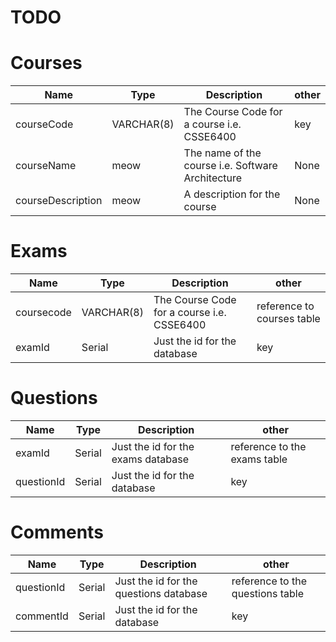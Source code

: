 # TODO

# Courses
| Name | Type | Description | other |
|----|----|----|----|
| courseCode | VARCHAR(8) | The Course Code for a course i.e. CSSE6400 | key |
| courseName | meow | The name of the course i.e. Software Architecture | None |
| courseDescription | meow | A description for the course | None |

# Exams
| Name | Type | Description | other |
|----|----|----|----|
| coursecode | VARCHAR(8) | The Course Code for a course i.e. CSSE6400 | reference to courses table |
| examId | Serial | Just the id for the database | key |

# Questions
| Name | Type | Description | other |
|----|----|----|----|
| examId | Serial | Just the id for the exams database | reference to the exams table |
| questionId | Serial | Just the id for the database | key |

# Comments
| Name | Type | Description | other |
|----|----|----|----|
| questionId | Serial | Just the id for the questions database | reference to the questions table |
| commentId | Serial | Just the id for the database | key |
